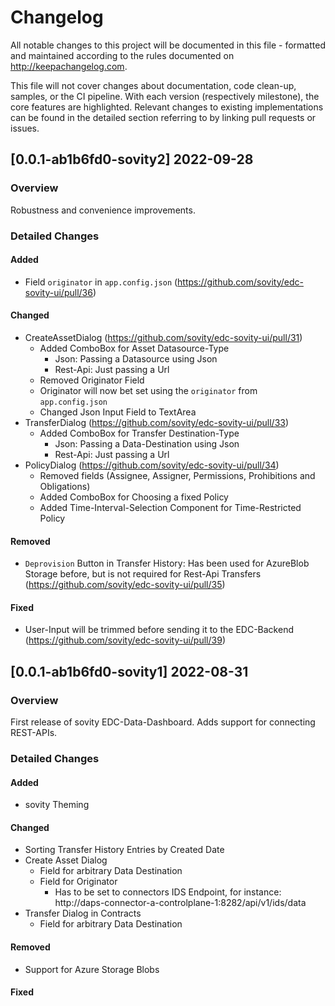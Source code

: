 # Changelog

All notable changes to this project will be documented in this file - formatted and maintained according to the rules
documented on <http://keepachangelog.com>.

This file will not cover changes about documentation, code clean-up, samples, or the CI pipeline. With each version
(respectively milestone), the core features are highlighted. Relevant changes to existing implementations can be found
in the detailed section referring to by linking pull requests or issues.

## [0.0.1-ab1b6fd0-sovity2] 2022-09-28

### Overview

Robustness and convenience improvements.

### Detailed Changes

#### Added

- Field `originator` in `app.config.json` (https://github.com/sovity/edc-sovity-ui/pull/36)

#### Changed

- CreateAssetDialog (https://github.com/sovity/edc-sovity-ui/pull/31)
  - Added ComboBox for Asset Datasource-Type
    - Json: Passing a Datasource using Json
    - Rest-Api: Just passing a Url
  - Removed Originator Field
  - Originator will now bet set using the `originator` from `app.config.json`
  - Changed Json Input Field to TextArea
- TransferDialog (https://github.com/sovity/edc-sovity-ui/pull/33)
  - Added ComboBox for Transfer Destination-Type
    - Json: Passing a Data-Destination using Json
    - Rest-Api: Just passing a Url
- PolicyDialog (https://github.com/sovity/edc-sovity-ui/pull/34)
  - Removed fields (Assignee, Assigner, Permissions, Prohibitions and Obligations)
  - Added ComboBox for Choosing a fixed Policy
  - Added Time-Interval-Selection Component for Time-Restricted Policy

#### Removed

- `Deprovision` Button in Transfer History: Has been used for AzureBlob Storage before, but is not required for Rest-Api Transfers (https://github.com/sovity/edc-sovity-ui/pull/35) 

#### Fixed

- User-Input will be trimmed before sending it to the EDC-Backend (https://github.com/sovity/edc-sovity-ui/pull/39)

## [0.0.1-ab1b6fd0-sovity1] 2022-08-31

### Overview

First release of sovity EDC-Data-Dashboard. Adds support for connecting REST-APIs.

### Detailed Changes

#### Added

- sovity Theming

#### Changed

- Sorting Transfer History Entries by Created Date
- Create Asset Dialog
    - Field for arbitrary Data Destination
    - Field for Originator
      - Has to be set to connectors IDS Endpoint, for instance: http://daps-connector-a-controlplane-1:8282/api/v1/ids/data
- Transfer Dialog in Contracts
  - Field for arbitrary Data Destination

#### Removed

- Support for Azure Storage Blobs

#### Fixed
